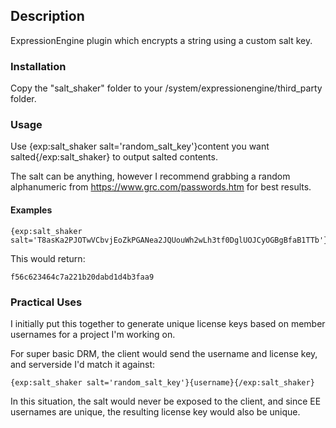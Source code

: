 
## Description

ExpressionEngine plugin which encrypts a string using a custom salt key.

### Installation

Copy the "salt_shaker" folder to your /system/expressionengine/third_party folder.

### Usage

Use {exp:salt_shaker salt='random_salt_key'}content you want salted{/exp:salt_shaker} to output salted contents.

The salt can be anything, however I recommend grabbing a random alphanumeric from https://www.grc.com/passwords.htm for best results.

#### Examples

```
{exp:salt_shaker salt='T8asKa2PJOTwVCbvjEoZkPGANea2JQUouWh2wLh3tf0DglUOJCyOGBgBfaB1TTb'}teststring{/exp:salt_shaker}
```

This would return:

```
f56c623464c7a221b20dabd1d4b3faa9
```

### Practical Uses

I initially put this together to generate unique license keys based on member usernames for a project I'm working on.

For super basic DRM, the client would send the username and license key, and serverside I'd match it against:

```
{exp:salt_shaker salt='random_salt_key'}{username}{/exp:salt_shaker}
```

In this situation, the salt would never be exposed to the client, and since EE usernames are unique, the resulting license key would also be unique.